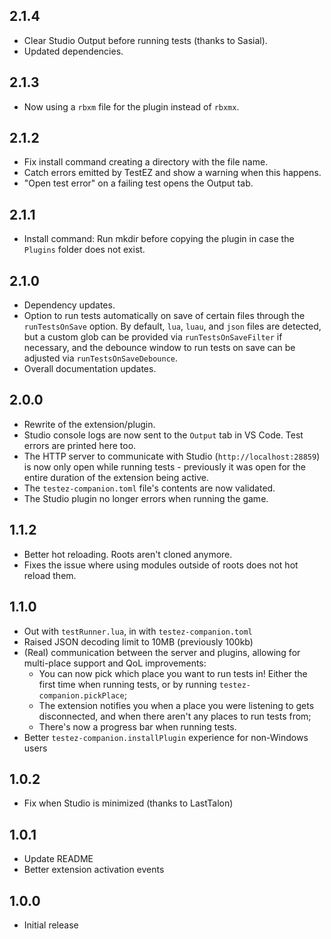 ## 2.1.4

-   Clear Studio Output before running tests (thanks to Sasial).
-   Updated dependencies.

## 2.1.3

-   Now using a `rbxm` file for the plugin instead of `rbxmx`.

## 2.1.2

-   Fix install command creating a directory with the file name.
-   Catch errors emitted by TestEZ and show a warning when this happens.
-   "Open test error" on a failing test opens the Output tab.

## 2.1.1

-   Install command: Run mkdir before copying the plugin in case the `Plugins` folder does not exist.

## 2.1.0

-   Dependency updates.
-   Option to run tests automatically on save of certain files through the `runTestsOnSave` option. By default, `lua`, `luau`, and `json` files are detected, but a custom glob can be provided via `runTestsOnSaveFilter` if necessary, and the debounce window to run tests on save can be adjusted via `runTestsOnSaveDebounce`.
-   Overall documentation updates.

## 2.0.0

-   Rewrite of the extension/plugin.
-   Studio console logs are now sent to the `Output` tab in VS Code. Test errors are printed here too.
-   The HTTP server to communicate with Studio (`http://localhost:28859`) is now only open while running tests - previously it was open for the entire duration of the extension being active.
-   The `testez-companion.toml` file's contents are now validated.
-   The Studio plugin no longer errors when running the game.

## 1.1.2

-   Better hot reloading. Roots aren't cloned anymore.
-   Fixes the issue where using modules outside of roots does not hot reload them.

## 1.1.0

-   Out with `testRunner.lua`, in with `testez-companion.toml`
-   Raised JSON decoding limit to 10MB (previously 100kb)
-   (Real) communication between the server and plugins, allowing for multi-place support and QoL improvements:
    -   You can now pick which place you want to run tests in! Either the first time when running tests, or by running `testez-companion.pickPlace`;
    -   The extension notifies you when a place you were listening to gets disconnected, and when there aren't any places to run tests from;
    -   There's now a progress bar when running tests.
-   Better `testez-companion.installPlugin` experience for non-Windows users

## 1.0.2

-   Fix when Studio is minimized (thanks to LastTalon)

## 1.0.1

-   Update README
-   Better extension activation events

## 1.0.0

-   Initial release
